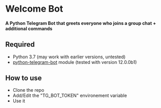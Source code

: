 # Welcome Bot
#### A Python Telegram Bot that greets everyone who joins a group chat + additional commands

## Required
* Python 3.7 (may work with earlier versions, untested)
* [python-telegram-bot](https://github.com/leandrotoledo/python-telegram-bot) module (tested with version 12.0.0b1)

## How to use
* Clone the repo
* Add/Edit the "TG_BOT_TOKEN" environement variable 
* Use it

